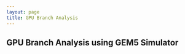 ```yaml
---
layout: page
title: GPU Branch Analysis
---
```


GPU Branch Analysis using GEM5 Simulator
----------------------------------------


